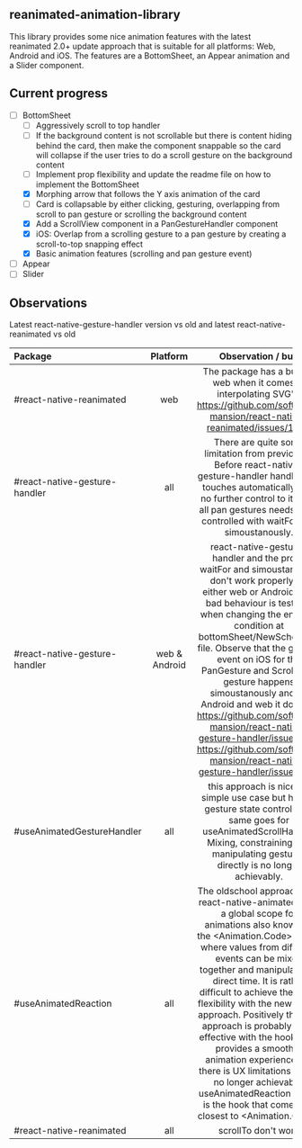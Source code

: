 ## reanimated-animation-library
This library provides some nice animation features with the latest reanimated 2.0+ update approach that is suitable for all platforms: Web, Android and iOS. The features are a BottomSheet, an Appear animation and a Slider component.

## Current progress
- [ ] BottomSheet
  - [ ] Aggressively scroll to top handler
  - [ ] If the background content is not scrollable but there is content hiding behind the card, then make the component snappable so the card will collapse if the user tries to do a scroll gesture on the background content
  - [ ] Implement prop flexibility and update the readme file on how to implement the BottomSheet
  - [x] Morphing arrow that follows the Y axis animation of the card
  - [ ] Card is collapsable by either clicking, gesturing, overlapping from scroll to pan gesture or scrolling the background content
  - [x] Add a ScrollView component in a PanGestureHandler component
  - [x] iOS: Overlap from a scrolling gesture to a pan gesture by creating a scroll-to-top snapping effect
  - [x] Basic animation features (scrolling and pan gesture event)
- [ ] Appear
- [ ] Slider

## Observations
Latest react-native-gesture-handler version vs old and latest react-native-reanimated vs old

| Package | Platform | Observation / bug |
| :--- | :---: | :---: |
| #react-native-reanimated | web | The package has a bug on web when it comes to interpolating SVG's. https://github.com/software-mansion/react-native-reanimated/issues/1951 |
| #react-native-gesture-handler | all | There are quite some limitation from previously. Before react-native-gesture-handler handled the touches automatically with no further control to it. Now all pan gestures needs to be controlled with waitFor and simoustanously.
| #react-native-gesture-handler | web & Android |  react-native-gesture-handler and the props waitFor and simoustanously don't work properly for either web or Android. The bad behaviour is testable when changing the enabled condition at bottomSheet/NewSchool.tsx file. Observe that the gesture event on iOS for the PanGesture and ScrollView gesture happens simoustanously and on Android and web it doesn't. https://github.com/software-mansion/react-native-gesture-handler/issues/420 https://github.com/software-mansion/react-native-gesture-handler/issues/927 |
| #useAnimatedGestureHandler | all | this approach is nice for simple use case but has no gesture state control. The same goes for useAnimatedScrollHander. Mixing, constraining and manipulating gestures directly is no longer achievably.
| #useAnimatedReaction | all | The oldschool approach with react-native-animated have a global scope for animations also known as the <Animation.Code> scope where values from different events can be mixed together and manipulated in direct time. It is rather difficult to achieve the same flexibility with the new hooks approach. Positively the new approach is probably more effective with the hooks and provides a smoother animation experience but there is UX limitations that is no longer achievable. useAnimatedReaction scope is the hook that comes the closest to <Animation.Code>
| #react-native-reanimated | all | scrollTo don't work |
